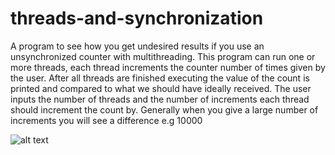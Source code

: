 # threads-and-synchronization
A program to see how you get undesired results if you use an unsynchronized counter with multithreading. This program can run one or more threads, each thread increments the counter number of times given by the user. After all threads are finished executing the value of the count is printed and compared to what we should have ideally received. The user inputs the number of threads and the number of increments each thread should increment the count by. Generally when you give a large number of increments you will see a difference e.g 10000

![alt text](https://i.imgur.com/Y9Gzc1n.png)
